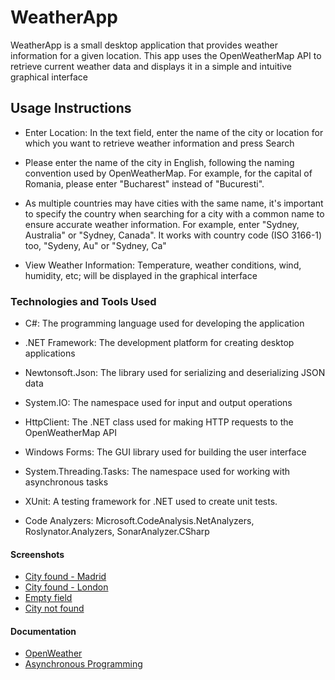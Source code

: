 # WeatherApp

  WeatherApp is a small desktop application that provides weather information for a given location. This app uses the OpenWeatherMap API to retrieve current weather data and displays it in a simple and intuitive graphical interface

## Usage Instructions

  - Enter Location: In the text field, enter the name of the city or location for which you want to retrieve weather information and press Search

  - Please enter the name of the city in English, following the naming convention used by OpenWeatherMap. For example, for the capital of Romania, please enter "Bucharest" instead of "Bucuresti".

  - As multiple countries may have cities with the same name, it's important to specify the country when searching for a city with a common name to ensure accurate weather information. For example, enter "Sydney, Australia" or "Sydney, Canada". It works with country code (ISO 3166-1) too, "Sydeny, Au" or "Sydney, Ca"
    
  - View Weather Information: Temperature, weather conditions, wind, humidity, etc; will be displayed in the graphical interface

### Technologies and Tools Used

  - C#: The programming language used for developing the application

  - .NET Framework: The development platform for creating desktop applications

  - Newtonsoft.Json: The library used for serializing and deserializing JSON data

  - System.IO: The namespace used for input and output operations

  - HttpClient: The .NET class used for making HTTP requests to the OpenWeatherMap API

  - Windows Forms: The GUI library used for building the user interface

  - System.Threading.Tasks: The namespace used for working with asynchronous tasks

  - XUnit: A testing framework for .NET used to create unit tests.
    
- Code Analyzers: Microsoft.CodeAnalysis.NetAnalyzers, Roslynator.Analyzers, SonarAnalyzer.CSharp

#### Screenshots

  - [City found - Madrid](ScreenShots/madrid.jpg)
  - [City found - London](ScreenShots/london.jpg)
  - [Empty field](ScreenShots/empty.jpg)
  - [City not found](ScreenShots/notFound.jpg)

#### Documentation

  - [OpenWeather](https://openweathermap.org/guide)   
  - [Asynchronous Programming](https://learn.microsoft.com/en-us/dotnet/csharp/asynchronous-programming/)

  
